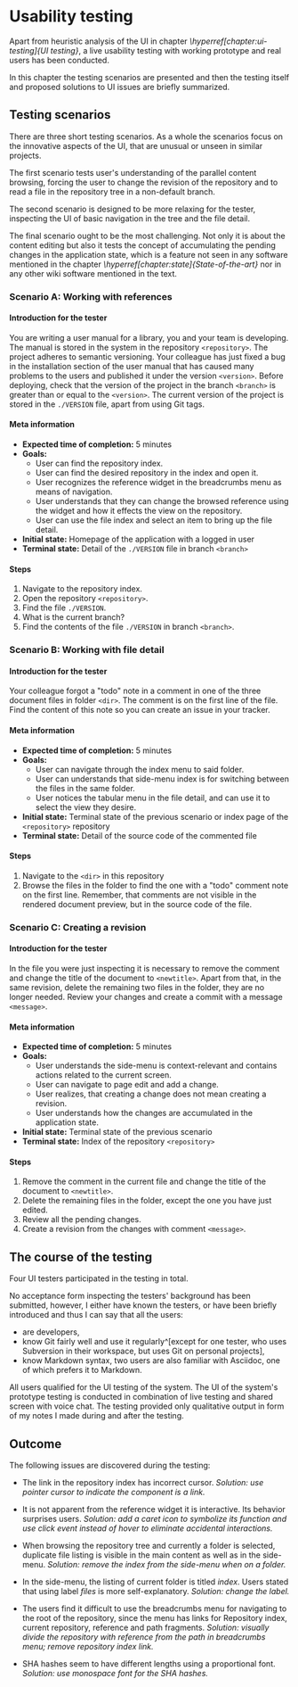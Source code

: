 # Usability testing

Apart from heuristic analysis of the UI in chapter _\hyperref[chapter:ui-testing]{UI testing}_, a live usability testing with working prototype and real users has been conducted.

In this chapter the testing scenarios are presented and then the testing itself and proposed solutions to UI issues are briefly summarized.

## Testing scenarios

There are three short testing scenarios.
As a whole the scenarios focus on the innovative aspects of the UI, that are unusual or unseen in similar projects.

The first scenario tests user's understanding of the parallel content browsing, forcing the user to change the revision of the repository and to read a file in the repository tree in a non-default branch.

The second scenario is designed to be more relaxing for the tester, inspecting the UI of basic navigation in the tree and the file detail.

The final scenario ought to be the most challenging.
Not only it is about the content editing but also it tests the concept of accumulating the pending changes in the application state, which is a feature not seen in any software mentioned in the chapter _\hyperref[chapter:state]{State-of-the-art}_ nor in any other wiki software mentioned in the text.

### Scenario A: Working with references

#### Introduction for the tester

You are writing a user manual for a library, you and your team is developing.
The manual is stored in the system in the repository `<repository>`.
The project adheres to semantic versioning.
Your colleague has just fixed a bug in the installation section of the user manual that has caused many problems to the users and published it under the version `<version>`.
Before deploying, check that the version of the project in the branch `<branch>` is greater than or equal to the `<version>`.
The current version of the project is stored in the `./VERSION` file, apart from using Git tags.

#### Meta information

- **Expected time of completion:** 5 minutes
- **Goals:**
    - User can find the repository index.
    - User can find the desired repository in the index and open it.
    - User recognizes the reference widget in the breadcrumbs menu as means of navigation.
    - User understands that they can change the browsed reference using the widget and how it effects the view on the repository.
    - User can use the file index and select an item to bring up the file detail.
- **Initial state:** Homepage of the application with a logged in user
- **Terminal state:** Detail of the `./VERSION` file in branch `<branch>`

#### Steps

1. Navigate to the repository index.
2. Open the repository `<repository>`.
3. Find the file `./VERSION`.
4. What is the current branch?
5. Find the contents of the file `./VERSION` in branch `<branch>`.

### Scenario B: Working with file detail

#### Introduction for the tester

Your colleague forgot a "todo" note in a comment in one of the three document files in folder `<dir>`.
The comment is on the first line of the file.
Find the content of this note so you can create an issue in your tracker.

#### Meta information

- **Expected time of completion:** 5 minutes
- **Goals:**
    - User can navigate through the index menu to said folder.
    - User can understands that side-menu index is for switching between the files in the same folder.
    - User notices the tabular menu in the file detail, and can use it to select the view they desire.
- **Initial state:** Terminal state of the previous scenario or index page of the `<repository>` repository
- **Terminal state:** Detail of the source code of the commented file

#### Steps

1. Navigate to the `<dir>` in this repository
2. Browse the files in the folder to find the one with a "todo" comment note on the first line.
Remember, that comments are not visible in the rendered document preview, but in the source code of the file.

### Scenario C: Creating a revision

#### Introduction for the tester

In the file you were just inspecting it is necessary to remove the comment and change the title of the document to `<newtitle>`.
Apart from that, in the same revision, delete the remaining two files in the folder, they are no longer needed.
Review your changes and create a commit with a message `<message>`.

#### Meta information

- **Expected time of completion:** 5 minutes
- **Goals:**
    - User understands the side-menu is context-relevant and contains actions related to the current screen.
    - User can navigate to page edit and add a change.
    - User realizes, that creating a change does not mean creating a revision.
    - User understands how the changes are accumulated in the application state.
- **Initial state:** Terminal state of the previous scenario
- **Terminal state:** Index of the repository `<repository>`

#### Steps

1. Remove the comment in the current file and change the title of the document to `<newtitle>`.
2. Delete the remaining files in the folder, except the one you have just edited.
3. Review all the pending changes.
4. Create a revision from the changes with comment `<message>`.


## The course of the testing

Four UI testers participated in the testing in total.

No acceptance form inspecting the testers' background has been submitted, however, I either have known the testers, or have been briefly introduced and thus I can say that all the users:

- are developers,
- know Git fairly well and use it regularly^[except for one tester, who uses Subversion in their workspace, but uses Git on personal projects],
- know Markdown syntax, two users are also familiar with Asciidoc, one of which prefers it to Markdown.

All users qualified for the UI testing of the system.
The UI of the system's prototype testing is conducted in combination of live testing and shared screen with voice chat.
The testing provided only qualitative output in form of my notes I made during and after the testing.

## Outcome

The following issues are discovered during the testing:

- The link in the repository index has incorrect cursor.
*Solution: use pointer cursor to indicate the component is a link.*

- It is not apparent from the reference widget it is interactive.
Its behavior surprises users.
*Solution: add a caret icon to symbolize its function and use click event instead of hover to eliminate accidental interactions.*

- When browsing the repository tree and currently a folder is selected, duplicate file listing is visible in the main content as well as in the side-menu.
*Solution: remove the index from the side-menu when on a folder.*

- In the side-menu, the listing of current folder is titled *index*. Users stated that using label *files* is more self-explanatory.
*Solution: change the label.*

- The users find it difficult to use the breadcrumbs menu for navigating to the root of the repository, since the menu has links for Repository index, current repository, reference and path fragments.
*Solution: visually divide the repository with reference from the path in breadcrumbs menu; remove repository index link.*

- SHA hashes seem to have different lengths using a proportional font.
*Solution: use monospace font for the SHA hashes.*
